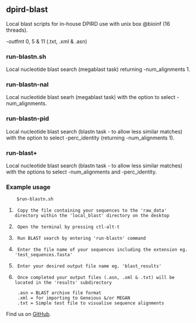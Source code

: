 ## dpird-blast

Local blast scripts for in-house DPIRD use with unix box @bioinf (16 threads).

-outfmt 0, 5 & 11 (.txt, .xml & .asn)

### run-blastn.sh

Local nucleotide blast search (megablast task) returning -num_alignments 1.

### run-blastn-nal         

Local nucleotide blast searh (megablast task) with the option to select -num_alignments.

### run-blastn-pid         

Local nucleotide blast search (blastn task - to allow less similar matches) with the option to select -perc_identity (returning -num_alignments 1).

### run-blast+                 

Local nucleotide blast search (blastn task - to allow less similar matches) with the options to select -num_alignments and -perc_identity.

### Example usage

        $run-blastn.sh

1.      Copy the file containing your sequences to the 'raw_data' directory within the 'local_blast' directory on the desktop
2.      Open the terminal by pressing ctl-alt-t
3.      Run BLAST search by entering 'run-blastn' command
4.      Enter the file name of your sequences including the extension eg. 'test_sequences.fasta'
5.      Enter your desired output file name eg. 'blast_results'
6.      Once completed your output files (.asn, .xml & .txt) will be located in the 'results' subdirectory

        .asn = BLAST archive file format
        .xml = for importing to Geneious &/or MEGAN
        .txt = Simple test file to visualise sequence alignments

Find us on [GitHub](https://github.com/sdhair/dpird-wf/).

